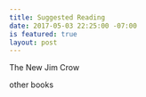 ```yaml
---
title: Suggested Reading
date: 2017-05-03 22:25:00 -07:00
is featured: true
layout: post
---
```


The New Jim Crow

other books